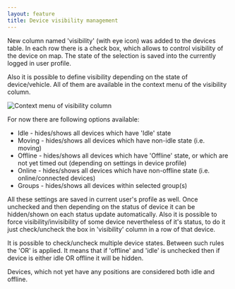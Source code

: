 ```yaml
---
layout: feature
title: Device visibility management
---
```


New column named 'visibility' (with eye icon) was added to the devices table. In each row there is a check box, which allows to control visibility of the device on map. The state of the selection is saved into the currently logged in user profile.

Also it is possible to define visibility depending on the state of device/vehicle. All of them are available in the context menu of the visibility column.

![Context menu of visibility column](http://i66.tinypic.com/317jk82.png)

For now there are following options available:

* Idle - hides/shows all devices which have 'Idle' state
* Moving - hides/shows all devices which have non-idle state (i.e. moving)
* Offline - hides/shows all devices which have 'Offline' state, or which are not yet timed out (depending on settings in device profile)
* Online - hides/shows all devices which have non-offline state (i.e. online/connected devices)
* Groups - hides/shows all devices within selected group(s)

All these settings are saved in current user's profile as well. Once unchecked and then depending on the status of device it can be hidden/shown on each status update automatically. Also it is possible to force visibility/invisibility of some device nevertheless of it's status, to do it just check/uncheck the box in 'visibility' column in a row of that device.

It is possible to check/uncheck multiple device states. Between such rules the 'OR' is applied. It means that if 'offline' and 'idle' is unchecked then if device is either idle OR offline it will be hidden.
 
Devices, which not yet have any positions are considered both idle and offline.